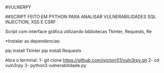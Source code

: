 #VULNERPY

##SCRIPT FEITO EM PYTHON PARA ANALISAR VULNERABILIDADES SQL INJECTION, XSS E CSRF

Script com interface gráfica utilizando bibliotecas Tkinter, Requests, Re

*Instalar as dependencias:

pip install Tkinter
pip install Requests

Abra o terminal: 
1- git clone https://github.com/jvictorr01/vuln3rpy.git
2- cd vuln3rpy
3- python3 vulnerabilidade.py
